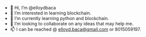 - 👋 Hi, I’m @elloydbaca
- 👀 I’m interested in learning blockchain.
- 🌱 I’m currently learning python and blockchain.
- 💞️ I’m looking to collaborate on any ideas that may help me.
- 📫 I can be reached @ elloyd.baca@gmail.com or 8015059197.

<!---
elloydbaca/elloydbaca is a ✨ special ✨ repository because its `README.md` (this file) appears on your GitHub profile.
You can click the Preview link to take a look at your changes.
--->

